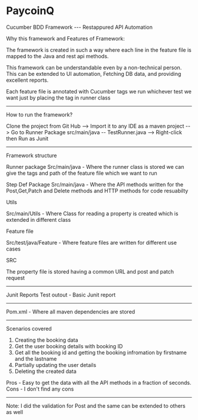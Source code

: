 # PaycoinQ

Cucumber BDD Framework --- Restappured API Automation

Why this framework and Features of Framework:

The framework is created in such a way where each line in the feature file is mapped to the Java and rest api methods.

This framework can be understandable even by a non-technical person. This can be extended to UI automation, Fetching DB data, and providing excellent reports.

Each feature file is annotated with Cucumber tags we run whichever test we want just by placing the tag in runner class

***************************************
How to run the framework?

Clone the project from Git Hub --> Import it to any IDE as a maven project --> Go to Runner Package src/main/java -- TestRunner.java --> Right-click then Run as Junit

****************************************
Framework structure 

Runner package
Src/main/java - Where the runner class is stored we can give the tags and path of the feature file which we want to run

Step Def Package
Src/main/java - Where the API methods written for the Post,Get,Patch and Delete methods and HTTP methods for code resuabilty

Utils

Src/main/Utils - Where Class for reading a property is created which is extended in different class

Feature file

Src/test/java/Feature - Where feature files are written for different use cases

SRC

The property file is stored having a common URL and post and patch request

************************************************
Junit Reports
Test outout - Basic Junit report

***********************************************

Pom.xml - Where all maven dependencies are stored

****************************************
Scenarios covered

1) Creating the booking data
2) Get the user booking details with booking ID
3) Get all the booking id and getting the booking infromation by firstname and the lastname
4) Partially updating the user details
5) Deleting the created data

Pros - Easy to get the data with all the API methods in a fraction of seconds. 
Cons - I don't find any cons

****************************************


Note: I did the validation for Post and the same can be extended to others as well

